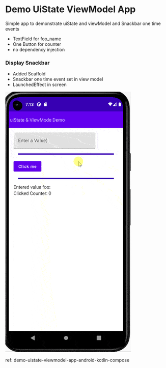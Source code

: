 # Demo UiState ViewModel App
Simple app to demonstrate uiState and viewModel and Snackbar one time events 

- TextField for foo_name
- One Button for counter
- no dependency injection

### Display Snackbar
- Added Scaffold
- Snackbar one time event set in view model
- LaunchedEffect in screen

![](screenshot.gif)

ref: demo-uistate-viewmodel-app-android-kotlin-compose